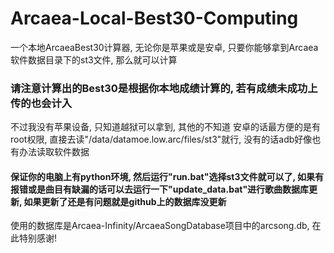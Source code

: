 # Arcaea-Local-Best30-Computing

一个本地ArcaeaBest30计算器, 无论你是苹果或是安卓, 只要你能够拿到Arcaea软件数据目录下的st3文件, 那么就可以计算

### 请注意计算出的Best30是根据你本地成绩计算的, 若有成绩未成功上传的也会计入

不过我没有苹果设备, 只知道越狱可以拿到, 其他的不知道
安卓的话最方便的是有root权限, 直接去读"/data/datamoe.low.arc/files/st3"就行, 没有的话adb好像也有办法读取软件数据

#### 保证你的电脑上有python环境, 然后运行"run.bat"选择st3文件就可以了, 如果有报错或是曲目有缺漏的话可以去运行一下"update_data.bat"进行歌曲数据库更新, 如果更新了还是有问题就是github上的数据库没更新

使用的数据库是Arcaea-Infinity/ArcaeaSongDatabase项目中的arcsong.db, 在此特别感谢!